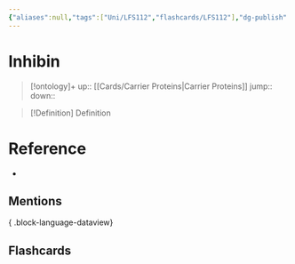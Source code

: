 ```yaml
---
{"aliases":null,"tags":["Uni/LFS112","flashcards/LFS112"],"dg-publish":true,"permalink":"/cards/inhibin/","dgPassFrontmatter":true}
---
```


# Inhibin

> [!ontology]+
> up:: [[Cards/Carrier Proteins\|Carrier Proteins]]
> jump:: 
> down:: 

> [!Definition] Definition

# Reference

- 

## Mentions


{ .block-language-dataview}

## Flashcards